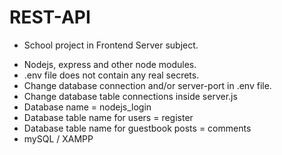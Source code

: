 # REST-API

- School project in Frontend Server subject.

* Nodejs, express and other node modules.
* .env file does not contain any real secrets.
* Change database connection and/or server-port in .env file.
* Change database table connections inside server.js
* Database name = nodejs_login
* Database table name for users = register
* Database table name for guestbook posts = comments
* mySQL / XAMPP
